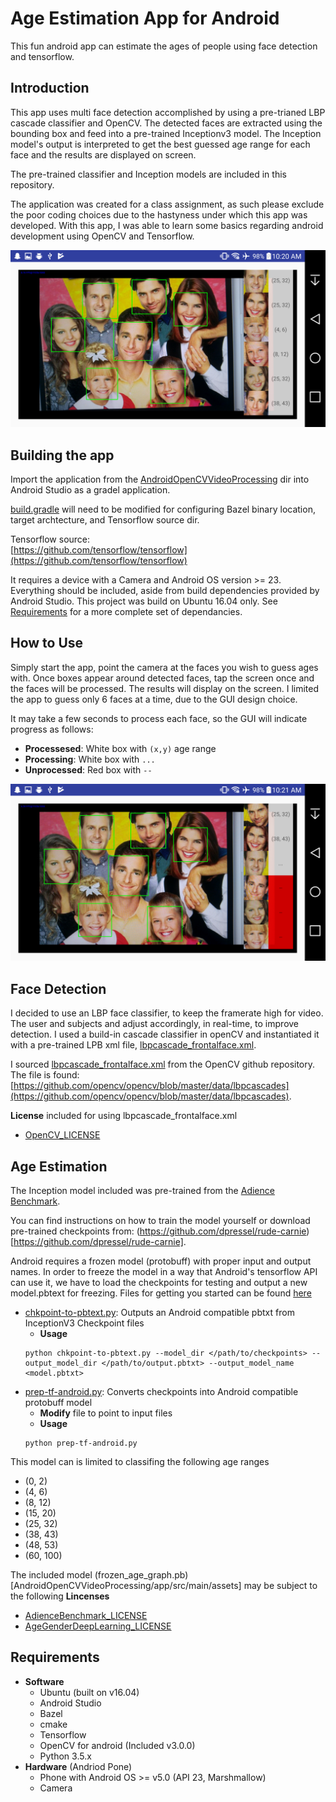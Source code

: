 # Age Estimation App for Android #
 This fun android app can estimate the ages of people using face detection and tensorflow. 
 
 ## Introduction ## 
This app uses multi face detection accomplished by using a pre-trianed LBP cascade classifier and OpenCV. The detected faces are extracted using the bounding box and feed into a pre-trained Inceptionv3 model. The Inception model's output is interpreted to get the best guessed age range for each face and the results are displayed on screen.  
  
The pre-trained classifier and Inception models are included in this repository.
  
The application was created for a class assignment, as such please exclude the poor coding choices due to the hastyness under which this app was developed. With this app, I was able to learn some basics regarding android development using OpenCV and Tensorflow.

![Screenshot](docs/images/Screenshot_2017-11-02-10-20-55.png)

## Building the app ##
Import the application from the [AndroidOpenCVVideoProcessing](AndroidOpenCVVideoProcessing) dir into Android Studio as a gradel application.  
  
[build.gradle](AndroidOpenCVVideoProcessing/app/build.gradle) will need to be modified for configuring Bazel binary location, target archtecture, and Tensorflow source dir.  
  
Tensorflow source:   
[https://github.com/tensorflow/tensorflow](https://github.com/tensorflow/tensorflow)
  
It requires a device with a Camera and Android OS version >= 23. Everything should be included, aside from build dependencies provided by Android Studio. This project was build on Ubuntu 16.04 only. See [Requirements](#requirements) for a more complete set of dependancies.  

## How to Use ##
Simply start the app, point the camera at the faces you wish to guess ages with. Once boxes appear around detected faces, tap the screen once and the faces will be processed. The results will display on the screen. I limited the app to guess only 6 faces at a time, due to the GUI design choice.  
  
It may take a few seconds to process each face, so the GUI will indicate progress as follows:
  * __Processesed__: White box with `(x,y)` age range
  * __Processing__:  White box with `...`
  * __Unprocessed__: Red box with `--`
  
![Processing Progress](docs/images/Screenshot_2017-11-02-10-21-18.png)

## Face Detection ##
I decided to use an LBP face classifier, to keep the framerate high for video. The user and subjects and adjust accordingly, in real-time, to improve detection. I used a build-in cascade classifier in openCV and instantiated it with a pre-trained LPB xml file, [lbpcascade_frontalface.xml](AndroidOpenCVVideoProcessing/app/src/main/res/raw/lbpcascade_frontalface.xml).  
  
I sourced [lbpcascade_frontalface.xml](AndroidOpenCVVideoProcessing/app/src/main/res/raw/lbpcascade_frontalface.xml) from the OpenCV github repository. The file is found:  
[https://github.com/opencv/opencv/blob/master/data/lbpcascades](https://github.com/opencv/opencv/blob/master/data/lbpcascades).
  
__License__ included for using lbpcascade_frontalface.xml
  * [OpenCV_LICENSE](OpenCV_LICENSE)

## Age Estimation ##
The Inception model included was pre-trained from the [Adience Benchmark](http://www.openu.ac.il/home/hassner/Adience/data.html).  
  
You can find instructions on how to train the model yourself or download pre-trained checkpoints from:   (https://github.com/dpressel/rude-carnie)[https://github.com/dpressel/rude-carnie].
  
Android requires a frozen model (protobuff) with proper input and output names. In order to freeze the model in a way that Android's tensorflow API can use it, we have to load the checkpoints for testing and output a new model.pbtext for freezing. Files for getting you started can be found [here](docs)
  
  * [chkpoint-to-pbtext.py](docs/chkpoint-to-pbtext.py): Outputs an Android compatible pbtxt from InceptionV3 Checkpoint files
    * __Usage__
    ```
    python chkpoint-to-pbtext.py --model_dir </path/to/checkpoints> --output_model_dir </path/to/output.pbtxt> --output_model_name <model.pbtxt>
    ```
  * [prep-tf-android.py](docs/prep-tf-android.py): Converts checkpoints into Android compatible protobuff model
    * __Modify__ file to point to input files
    * __Usage__
    ```
    python prep-tf-android.py
    ```
  
This model can is limited to classifing the following age ranges
  - (0, 2)
  - (4, 6)
  - (8, 12)
  - (15, 20)
  - (25, 32)
  - (38, 43)
  - (48, 53)
  - (60, 100)

The included model (frozen_age_graph.pb)[AndroidOpenCVVideoProcessing/app/src/main/assets] may be subject to the following __Lincenses__ 
  * [AdienceBenchmark_LICENSE](AdienceBenchmark_LICENSE)
  * [AgeGenderDeepLearning_LICENSE](AgeGenderDeepLearning_LICENSE)

## Requirements ##
  * __Software__
    * Ubuntu (built on v16.04)
    * Android Studio
    * Bazel
    * cmake
    * Tensorflow
    * OpenCV for android (Included v3.0.0)
    * Python 3.5.x
  * __Hardware__ (Andriod Pone)
    * Phone with Android OS >= v5.0 (API 23, Marshmallow)
    * Camera

